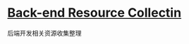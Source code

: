 # [Back-end Resource Collectin](https://github.com/Dream4ever/Coding-Life/blob/master/Back-end%20Resource%20Collection.md)
后端开发相关资源收集整理
